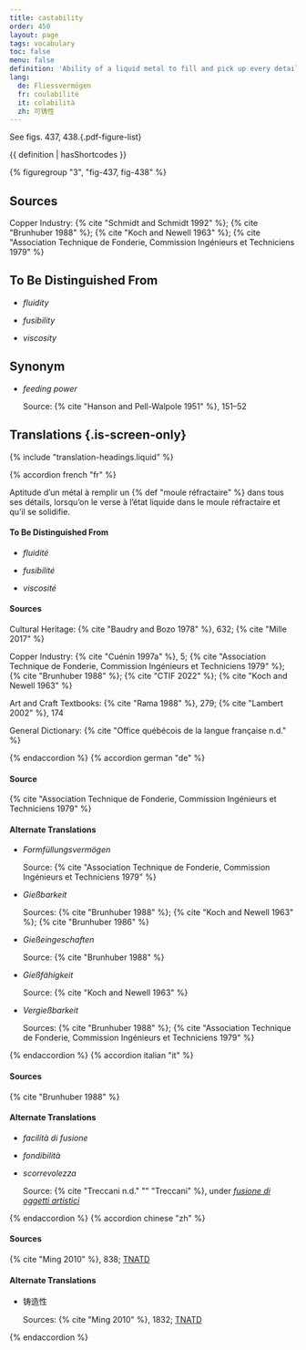 ```yaml
---
title: castability
order: 450
layout: page
tags: vocabulary
toc: false
menu: false
definition: 'Ability of a liquid metal to fill and pick up every detail of a {% def "mold" %}. See [I.2§2.2](/vol-1/2/#s2-2).'
lang:
  de: Fliessvermögen
  fr: coulabilité
  it: colabilità
  zh: 可铸性
---
```


See figs. 437, 438.{.pdf-figure-list}

{{ definition | hasShortcodes }}

{% figuregroup "3", "fig-437, fig-438" %}

## Sources

Copper Industry: {% cite "Schmidt and Schmidt 1992" %}; {% cite "Brunhuber 1988" %}; {% cite "Koch and Newell 1963" %}; {% cite "Association Technique de Fonderie, Commission Ingénieurs et Techniciens 1979" %}

## To Be Distinguished From

- *fluidity*

- *fusibility*

- *viscosity*

## Synonym

- *feeding power*

    Source: {% cite "Hanson and Pell-Walpole 1951" %}, 151–52

## Translations {.is-screen-only}

<div class="accordion">
{% include "translation-headings.liquid" %}

{% accordion french "fr" %}

Aptitude d’un métal à remplir un {% def "moule réfractaire" %} dans tous ses détails, lorsqu’on le verse à l’état liquide dans le moule réfractaire et qu’il se solidifie.

#### To Be Distinguished From

- *fluidité*

- *fusibilité*

- *viscosité*

#### Sources

Cultural Heritage: {% cite "Baudry and Bozo 1978" %}, 632; {% cite "Mille 2017" %}

Copper Industry: {% cite "Cuénin 1997a" %}, 5; {% cite "Association Technique de Fonderie, Commission Ingénieurs et Techniciens 1979" %}; {% cite "Brunhuber 1988" %}; {% cite "CTIF 2022" %}; {% cite "Koch and Newell 1963" %}

Art and Craft Textbooks: {% cite "Rama 1988" %}, 279; {% cite "Lambert 2002" %}, 174

General Dictionary: {% cite "Office québécois de la langue française n.d." %}

{% endaccordion %}
{% accordion german "de" %}

#### Source

{% cite "Association Technique de Fonderie, Commission Ingénieurs et Techniciens 1979" %}

#### Alternate Translations

- *Formfüllungsvermögen*

    Source: {% cite "Association Technique de Fonderie, Commission Ingénieurs et Techniciens 1979" %}

- *Gießbarkeit*

    Sources: {% cite "Brunhuber 1988" %}; {% cite "Koch and Newell 1963" %}; {% cite "Brunhuber 1986" %}

- *Gießeingeschaften*

    Source: {% cite "Brunhuber 1988" %}

- *Gießfähigkeit*

    Source: {% cite "Koch and Newell 1963" %}

- *Vergießbarkeit*

    Sources: {% cite "Brunhuber 1988" %}; {% cite "Association Technique de Fonderie, Commission Ingénieurs et Techniciens 1979" %}

{% endaccordion %}
{% accordion italian "it" %}

#### Sources

{% cite "Brunhuber 1988" %}

#### Alternate Translations

- *facilità di fusione*

- *fondibilità*

- *scorrevolezza*

    Source: {% cite "Treccani n.d." "" "Treccani" %}, under [*fusione di oggetti artistici*](https://www.treccani.it/enciclopedia/fusione_%28Enciclopedia-Italiana%29/)

{% endaccordion %}
{% accordion chinese "zh" %}

#### Sources

{% cite "Ming 2010" %}, 838; [TNATD](https://terms.naer.edu.tw/detail/628182/?index=3)

#### Alternate Translations

- <span lang="zh">铸造性</span>

    Sources: {% cite "Ming 2010" %}, 1832; [TNATD](https://terms.naer.edu.tw/detail/628182/?index=3)

{% endaccordion %}

</div>
